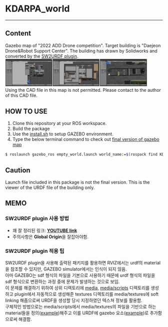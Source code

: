 # KDARPA_world
-----
## Content
 Gazebo map of "2022 ADD Drone competition". Target building is "Daejeon Drone&Robot Support Center". The building has drawn by Solidworks and converted by the [SW2URDF plugin]("http://wiki.ros.org/sw_urdf_exporter").    
 <img src="pics/top_view.png" width="30%" height="30%" title="Top View" alt="Top View"></img><img src="pics/top_indoor.png" width="30%" height="30%" title="Indoor View" alt="Indoor View"></img></img><img src="pics/top_outdoor.png" width="30%" height="30%" title="Outdoor View" alt="Outdoor View"></img>   
 Using the CAD file in this map is not permitted. Please contact to the author of this CAD file.   

## HOW TO USE
1. Clone this repository at your ROS workspace.
2. Build the package
3. Use the [install.sh](#install.sh) to setup GAZEBO environment.
4. Type the below terminal command to check out [final version of gazebo map](#worlds/final_kdarpa.world)
  ```bash
  $ roslaunch gazebo_ros empty_world.launch world_name:=$(rospack find KDARPA)/worlds/final_kdarpa.world
  ```

## Caution
 Launch file included in this package is not the final version. This is the viewer of the URDF file of the building only.
 
 
 ## MEMO
 ### SW2URDF plugin 사용 방법
 * 꽤 잘 정리된 링크: [**YOUTUBE link**]("https://www.youtube.com/watch?v=OSL-zqw4cXs&t=285s")   
 * 주의사항은 **Global Origin**을 잘잡아야함.
 ### SW2URDF plugin 적용 팁
  SW2URDF plugin을 사용해 출력된 패키지를 활용하면 RVIZ에서는 urdf의 material을 참조할 수 있지만, GAZEBO simulator에서는 인식이 되지 않음.   
  아마 GAZEBO는 sdf 형식의 파일을 기본으로 사용하기 때문에 urdf 형식의 파일을 sdf 형식으로 변환하는 과정 중에 문제가 발생하는 것으로 보임.   
  이 문제를 해결하기 위하여 상위 디렉토리에 [media](#media), [media/scripts](#media/scripts) 디렉토리를 생성하고 plugin에서 자동적으로 생성해준 textures 디렉토리를 media/textures에 soft linking 해줌으로써 URDF을 생성할 당시 지정하였던 텍스쳐 정보를 활용함.   
  구체적인 방법으로는 media/scripts에서 media/textures의 파일을 기반으로 하는 material들을 정의([example](#media/scripts/paint.material))해주고 이를 URDF에 gazebo 요소([example](#urdf/KDARPA.urdf#L1969))로 추가함으로써 해결함.   
